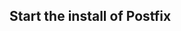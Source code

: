 
Start the install of Postfix
---------------------------

```[root@fructose ~]# yum -y install postfix
```

```result	
```